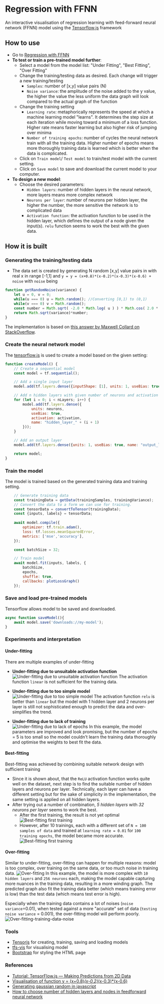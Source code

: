 # Regression with FFNN
An interactive visualisation of regression learning with feed-forward neural network (FFNN) model using the [Tensorflow.js](https://www.tensorflow.org/js/) framework

## How to use
- Go to [Regression with FFNN](https://vquynh.github.io/ffnn-regression/)
- **To test or train a pre-trained model further**:
  - Select a model from the model list: "Under Fitting", "Best Fitting", "Over Fitting"
  - Change the training/testing data as desired. Each change will trigger a new training/testing
    - `Samples`: number of [x,y] value pairs (N)
    - `Noise variance`: the amplitude of the noise added to the y value, the higher the value the less uniform the data graph will look compared to the actual graph of the function
  - Change the training setting
    - `Learning rate`: metaphorically represents the speed at which a machine learning model "learns". 
    It determines the step size at each iteration while moving toward a minimum of a loss function. Higher rate means
    faster learning but also higher risk of jumping over minima
    - `Number of training epochs`: number of cycles the neural network train with all the training data. 
    Higher number of epochs means more thoroughly training data is learned which is better when the data is complicated.
  - Click on `Train model`/ `Test model` to train/test model with the current setting.
  - Click on `Save model` to save and download the current model to your computer.
- **To design a new model**:
  - Choose the desired parameters:
    - `Hidden layers`: number of hidden layers in the neural network, more layers means more complex network
    - `Neurons per layer`: number of neurons per hidden layer, the higher the number, the more sensitive the network is to complicated data
    - `Activation function`: the activation function to be used in the hidden layer, which defines the output of a node given the input(s). `relu` function seems to work the best with the given data.

## How it is built

### Generating the training/testing data
- The data set is created by generating N random [x,y] value pairs in with real x in range [-1,1] and `y = y = (x+0.8)*(x-0.2)*(x-0.3)*(x-0.6) + noise` with `noise` being
```javascript
function getRandomNoise(variance) {
    let u = 0, v = 0;
    while(u === 0) u = Math.random(); //Converting [0,1) to (0,1)
    while(v === 0) v = Math.random();
    const number = Math.sqrt( -2.0 * Math.log( u ) ) * Math.cos( 2.0 * Math.PI * v );
    return Math.sqrt(variance)*number;
}
```
The implementation is based on [this answer by Maxwell Collard on StackOverflow](https://stackoverflow.com/a/36481059).

### Create the neural network model
The [tensorflow.js](https://www.tensorflow.org/js) is used to create a model based on the given setting:
```javascript
function createModel() {
    // Create a sequential model
    const model = tf.sequential();

    // Add a single input layer
    model.add(tf.layers.dense({inputShape: [1], units: 1, useBias: true, name: "input_layer"}));

    // Add n hidden layers with given number of neurons and activation function
    for (let i = 0; i < nLayers; i++) {
        model.add(tf.layers.dense({
            units: neurons,
            useBias: true,
            activation: activation,
            name: "hidden_layer_" + (i + 1)
        }));
    }

    // Add an output layer
    model.add(tf.layers.dense({units: 1, useBias: true, name: "output_layer"}));

    return model;
}
```
### Train the model
The model is trained based on the generated training data and training setting.
```javascript
    // Generate training data
    const trainingData = getData(trainingSamples, trainingVariance);
    // Convert the data to a form we can use for training.
    const tensorData = convertToTensor(trainingData);
    const {inputs, labels} = tensorData;
    
    await model.compile({
        optimizer: tf.train.adam(),
        loss: tf.losses.meanSquaredError,
        metrics: ['mse','accuracy'],
    });

    const batchSize = 32;

    // Train model
    await model.fit(inputs, labels, {
        batchSize,
        epochs,
        shuffle: true,
        callbacks: plotLossGraph()       
    });
```

### Save and load pre-trained models
Tensorflow allows model to be saved and downloaded.
```javascript
async function saveModel(){
    await model.save('downloads://my-model');
}
```
### Experiments and interpretation
#### Under-fitting
There are multiple examples of under-fitting
- **Under-fitting due to unsuitable activation function**
![Under-fitting due to unsuitable activation function](images/under-fitting-linear.png)
  The activation function `linear` is not sufficient for the training data.

- **Under-fitting due to too simple model**
![Under-fitting due to too simple model](images/under-fitting-simple.png)
The activation function `relu` is better than `linear` but the model with 1 hidden layer and 2 neurons per layer is 
still not sophisticated enough to predict the data and over-simplifies the trend.

- **Under-fitting due to lack of training**
  ![Under-fitting due to lack of epochs](images/under-fitting-epochs.png)
In this example, the model parameters are improved and look promising, but the number of epochs = 5 is too small
so the model couldn't learn the training data thoroughly and optimise the weights to best fit the data.

#### Best-fitting
Best-fitting was achieved by combining suitable network design with sufficient training
- Since it is shown about, that the `ReLU` activation function works quite well on the dataset, next step is to find the suitable
number of hidden layers and neurons per layer. Technically, each layer can have a different setting but for the sake of simplicity
in the implementation, the same setting is applied on all hidden layers.
- After trying out a number of combination, *5 hidden layers* with *32 neurons per layer* seems to work the best.
  - After the first training, the result is not yet optimal
    ![Best-fitting first training](images/best-fitting-1.png)
  - However, after 10 trainings, each with a different set of `N = 100 samples of data` and trained at `learning rate = 0.01` for `100 training epochs`,
the model became more accurate.
    ![Best-fitting first training](images/best-fitting-2.png)

#### Over-fitting
Similar to under-fitting, over-fitting can happen for multiple reasons: model is too complex, over training on the same data,
or too much noise in training data.
![Over-fitting](images/over-fitting-3.png)
In this example, the model is more complex with `10 hidden layers` and `256 neurons` each, making the model capable capturing more
nuances in the training data, resulting in a more winding graph. The predicted graph also fit the training data better (which means training error is low)
than the test data (which means test error is high).

Especially when the training data contains a lot of noises (`noise variance`=0.01), when tested against a more "accurate" set of data 
(`testing noise variance` = 0.001), the over-fitting model will perform poorly.
![Over-fitting-training-data-noise](images/over-fitting-4.png)

### Tools
- [Tensorjs](https://www.tensorflow.org/js) for creating, training, saving and loading models
- [tfs-vis](https://js.tensorflow.org/api_vis/1.5.1/) for visualising model
- [Bootstrap](https://getbootstrap.com/docs/5.0/getting-started/introduction/) for styling the HTML page
### References
- [Tutorial: TensorFlow.js — Making Predictions from 2D Data](https://codelabs.developers.google.com/codelabs/tfjs-training-regression/index.html)
- [Visualisation of function y = (x+0.8)*(x-0.2)*(x-0.3)*(x-0.6)](https://www.desmos.com/calculator)
- [Generating gaussian random in javascript](https://stackoverflow.com/questions/25582882/javascript-math-random-normal-distribution-gaussian-bell-curve)
- [How to choose number of hidden layers and nodes in  feedforward neural network](https://stats.stackexchange.com/questions/181/how-to-choose-the-number-of-hidden-layers-and-nodes-in-a-feedforward-neural-netw)



